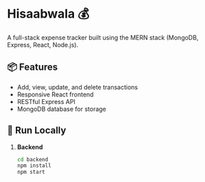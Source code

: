 # Hisaabwala 💰

A full-stack expense tracker built using the MERN stack (MongoDB, Express, React, Node.js).

## 📦 Features
- Add, view, update, and delete transactions
- Responsive React frontend
- RESTful Express API
- MongoDB database for storage

## 🚀 Run Locally

1. **Backend**
   ```bash
   cd backend
   npm install
   npm start

